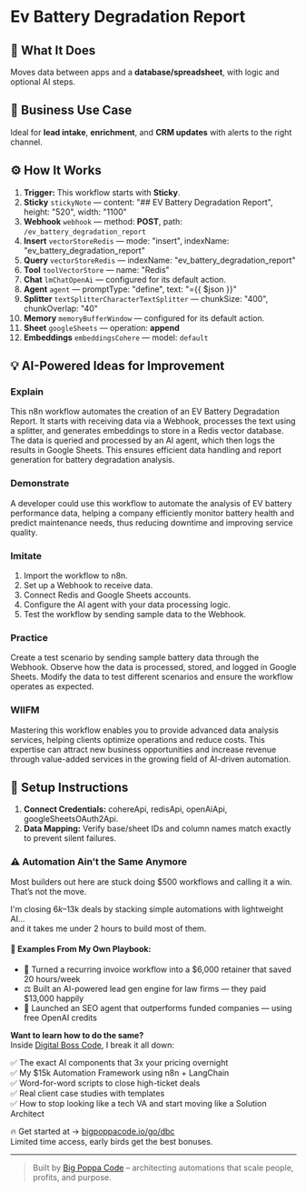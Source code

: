 # Ev Battery Degradation Report
  ## 🚀 What It Does
  Moves data between apps and a **database/spreadsheet**, with logic and optional AI steps.
  
  ## 💼 Business Use Case
  Ideal for **lead intake**, **enrichment**, and **CRM updates** with alerts to the right channel.
  
  ## ⚙️ How It Works
  1. **Trigger:** This workflow starts with **Sticky**.
  2. **Sticky** `stickyNote` — content: "## EV Battery Degradation Report", height: "520", width: "1100"
3. **Webhook** `webhook` — method: **POST**, path: `/ev_battery_degradation_report`
4. **Insert** `vectorStoreRedis` — mode: "insert", indexName: "ev_battery_degradation_report"
5. **Query** `vectorStoreRedis` — indexName: "ev_battery_degradation_report"
6. **Tool** `toolVectorStore` — name: "Redis"
7. **Chat** `lmChatOpenAi` — configured for its default action.
8. **Agent** `agent` — promptType: "define", text: "={{ $json }}"
9. **Splitter** `textSplitterCharacterTextSplitter` — chunkSize: "400", chunkOverlap: "40"
10. **Memory** `memoryBufferWindow` — configured for its default action.
11. **Sheet** `googleSheets` — operation: **append**
12. **Embeddings** `embeddingsCohere` — model: `default`
  
  ## 💡 AI-Powered Ideas for Improvement
  ### Explain
This n8n workflow automates the creation of an EV Battery Degradation Report. It starts with receiving data via a Webhook, processes the text using a splitter, and generates embeddings to store in a Redis vector database. The data is queried and processed by an AI agent, which then logs the results in Google Sheets. This ensures efficient data handling and report generation for battery degradation analysis.

### Demonstrate
A developer could use this workflow to automate the analysis of EV battery performance data, helping a company efficiently monitor battery health and predict maintenance needs, thus reducing downtime and improving service quality.

### Imitate
1. Import the workflow to n8n.
2. Set up a Webhook to receive data.
3. Connect Redis and Google Sheets accounts.
4. Configure the AI agent with your data processing logic.
5. Test the workflow by sending sample data to the Webhook.

### Practice
Create a test scenario by sending sample battery data through the Webhook. Observe how the data is processed, stored, and logged in Google Sheets. Modify the data to test different scenarios and ensure the workflow operates as expected.

### WIIFM
Mastering this workflow enables you to provide advanced data analysis services, helping clients optimize operations and reduce costs. This expertise can attract new business opportunities and increase revenue through value-added services in the growing field of AI-driven automation.
  
  ## 🔧 Setup Instructions
  1. **Connect Credentials:** cohereApi, redisApi, openAiApi, googleSheetsOAuth2Api.
2. **Data Mapping:** Verify base/sheet IDs and column names match exactly to prevent silent failures.
  
### ⚠️ Automation Ain’t the Same Anymore

Most builders out here are stuck doing $500 workflows and calling it a win.  
That’s not the move.  

I'm closing $6k–$13k deals by stacking simple automations with lightweight AI...  
and it takes me under 2 hours to build most of them.

#### 🧠 Examples From My Own Playbook:
- 🔁 Turned a recurring invoice workflow into a $6,000 retainer that saved 20 hours/week  
- ⚖️ Built an AI-powered lead gen engine for law firms — they paid $13,000 happily  
- 🚀 Launched an SEO agent that outperforms funded companies — using free OpenAI credits  

**Want to learn how to do the same?**  
Inside [Digital Boss Code](https://bigpoppacode.io/go/dbc), I break it all down:

✅ The exact AI components that 3x your pricing overnight  
✅ My $15k Automation Framework using n8n + LangChain  
✅ Word-for-word scripts to close high-ticket deals  
✅ Real client case studies with templates  
✅ How to stop looking like a tech VA and start moving like a Solution Architect  

🔥 Get started at → [bigpoppacode.io/go/dbc](https://bigpoppacode.io/go/dbc)  
Limited time access, early birds get the best bonuses.

---
> Built by [Big Poppa Code](https://bigpoppacode.io) – architecting automations that scale people, profits, and purpose.
  